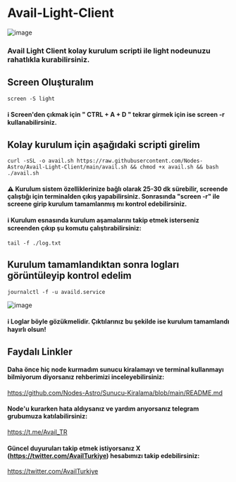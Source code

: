# Avail-Light-Client

![image](https://github.com/Nodes-Astro/Avail-Light-Client/assets/105454859/3b486833-e898-4e68-8570-06c84f0de701)

### Avail Light Client kolay kurulum scripti ile light nodeunuzu rahatlıkla kurabilirsiniz.

## Screen Oluşturalım

```
screen -S light
```
#### ℹ️ Screen'den çıkmak için " CTRL + A + D " tekrar girmek için ise screen -r kullanabilirsiniz.

## Kolay kurulum için aşağıdaki scripti girelim

```
curl -sSL -o avail.sh https://raw.githubusercontent.com/Nodes-Astro/Avail-Light-Client/main/avail.sh && chmod +x avail.sh && bash ./avail.sh
```

#### ⚠️ Kurulum sistem özelliklerinize bağlı olarak 25-30 dk sürebilir, screende çalıştığı için terminalden çıkış yapabilirsiniz. Sonrasında "screen -r" ile screene girip  kurulum tamamlanmış mı kontrol edebilirsiniz.

#### ℹ️ Kurulum esnasında kurulum aşamalarını takip etmek isterseniz screenden çıkıp şu komutu çalıştırabilirsiniz:

```
tail -f ./log.txt
```

## Kurulum tamamlandıktan sonra logları görüntüleyip kontrol edelim

```
journalctl -f -u availd.service
```

![image](https://github.com/Nodes-Astro/Avail-Light-Client/assets/105454859/a3bddf2c-fb60-48a4-ad57-e162f87a10fd)


#### ℹ️ Loglar böyle gözükmelidir. Çıktılarınız bu şekilde ise kurulum tamamlandı hayırlı olsun!


## Faydalı Linkler

#### Daha önce hiç node kurmadım sunucu kiralamayı ve terminal kullanmayı bilmiyorum diyorsanız rehberimizi inceleyebilirsiniz:

https://github.com/Nodes-Astro/Sunucu-Kiralama/blob/main/README.md

#### Node'u kurarken hata aldıysanız ve yardım arıyorsanız telegram grubumuza katılabilirsiniz:

https://t.me/Avail_TR

#### Güncel duyuruları takip etmek istiyorsanız X (https://twitter.com/AvailTurkiye) hesabımızı takip edebilirsiniz:

https://twitter.com/AvailTurkiye

